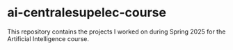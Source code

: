# ai-centralesupelec-course
This repository contains the projects I worked on during Spring 2025 for the Artificial Intelligence course.
